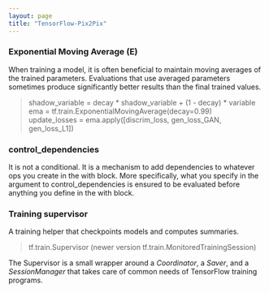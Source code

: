 ```yaml
---
layout: page
title: "TensorFlow-Pix2Pix"
---
```


### Exponential Moving Average (E)
When training a model, it is often beneficial to maintain moving averages of the trained parameters. Evaluations that use averaged parameters sometimes produce significantly better results than the final trained values.   
> shadow_variable = decay * shadow_variable + (1 - decay) * variable  
> ema = tf.train.ExponentialMovingAverage(decay=0.99)  
> update_losses = ema.apply([discrim_loss, gen_loss_GAN, gen_loss_L1])  

### control_dependencies
It is not a conditional. It is a mechanism to add dependencies to whatever ops you create in the with block. More specifically, what you specify in the argument to control_dependencies is ensured to be evaluated before anything you define in the with block. 

### Training supervisor
A training helper that checkpoints models and computes summaries.
> tf.train.Supervisor  (newer version tf.train.MonitoredTrainingSession)    

The Supervisor is a small wrapper around a *Coordinator*, a *Saver*, and a *SessionManager* that takes care of common needs of TensorFlow training programs.
